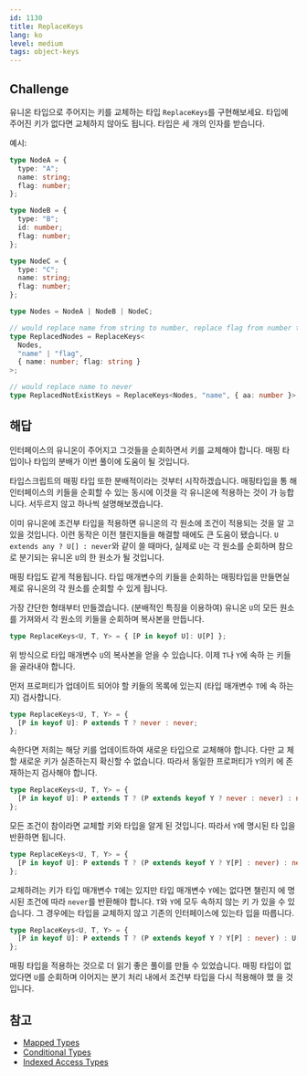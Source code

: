 ```yaml
---
id: 1130
title: ReplaceKeys
lang: ko
level: medium
tags: object-keys
---
```


## Challenge

유니온 타입으로 주어지는 키를 교체하는 타입 `ReplaceKeys`를 구현해보세요. 타입에
주어진 키가 없다면 교체하지 않아도 됩니다. 타입은 세 개의 인자를 받습니다.

예시:

```typescript
type NodeA = {
  type: "A";
  name: string;
  flag: number;
};

type NodeB = {
  type: "B";
  id: number;
  flag: number;
};

type NodeC = {
  type: "C";
  name: string;
  flag: number;
};

type Nodes = NodeA | NodeB | NodeC;

// would replace name from string to number, replace flag from number to string
type ReplacedNodes = ReplaceKeys<
  Nodes,
  "name" | "flag",
  { name: number; flag: string }
>;

// would replace name to never
type ReplacedNotExistKeys = ReplaceKeys<Nodes, "name", { aa: number }>;
```

## 해답

인터페이스의 유니온이 주어지고 그것들을 순회하면서 키를 교체해야 합니다. 매핑 타
입이나 타입의 분배가 이번 풀이에 도움이 될 것입니다.

타입스크립트의 매핑 타입 또한 분배적이라는 것부터 시작하겠습니다. 매핑타입을 통
해 인터페이스의 키들을 순회할 수 있는 동시에 이것을 각 유니온에 적용하는 것이 가
능합니다. 서두르지 않고 하나씩 설명해보겠습니다.

이미 유니온에 조건부 타입을 적용하면 유니온의 각 원소에 조건이 적용되는 것을 알
고 있을 것입니다. 이런 동작은 이전 챌린지들을 해결할 때에도 큰 도움이 됐습니다.
`U extends any ? U[] : never`와 같이 쓸 때마다, 실제로 `U`는 각 원소를 순회하며
참으로 분기되는 유니온 `U`의 한 원소가 될 것입니다.

매핑 타입도 같게 적용됩니다. 타입 매개변수의 키들을 순회하는 매핑타입을 만들면실
제로 유니온의 각 원소를 순회할 수 있게 됩니다.

가장 간단한 형태부터 만들겠습니다. (분배적인 특징을 이용하여) 유니온 `U`의 모든
원소를 가져와서 각 원소의 키들을 순회하며 복사본을 만듭니다.

```typescript
type ReplaceKeys<U, T, Y> = { [P in keyof U]: U[P] };
```

위 방식으로 타입 매개변수 `U`의 복사본을 얻을 수 있습니다. 이제 `T`나 `Y`에 속하
는 키들을 골라내야 합니다.

먼저 프로퍼티가 업데이트 되어야 할 키들의 목록에 있는지 (타입 매개변수 `T`에 속
하는지) 검사합니다.

```typescript
type ReplaceKeys<U, T, Y> = {
  [P in keyof U]: P extends T ? never : never;
};
```

속한다면 저희는 해당 키를 업데이트하여 새로운 타입으로 교체해야 합니다. 다만 교
체할 새로운 키가 실존하는지 확신할 수 없습니다. 따라서 동일한 프로퍼티가 `Y`의키
에 존재하는지 검사해야 합니다.

```typescript
type ReplaceKeys<U, T, Y> = {
  [P in keyof U]: P extends T ? (P extends keyof Y ? never : never) : never;
};
```

모든 조건이 참이라면 교체할 키와 타입을 알게 된 것입니다. 따라서 `Y`에 명시된 타
입을 반환하면 됩니다.

```typescript
type ReplaceKeys<U, T, Y> = {
  [P in keyof U]: P extends T ? (P extends keyof Y ? Y[P] : never) : never;
};
```

교체하려는 키가 타입 매개변수 `T`에는 있지만 타입 매개변수 `Y`에는 없다면 챌린지
에 명시된 조건에 따라 `never`를 반환해야 합니다. `T`와 `Y`에 모두 속하지 않는 키
가 있을 수 있습니다. 그 경우에는 타입을 교체하지 않고 기존의 인터페이스에 있는타
입을 따릅니다.

```typescript
type ReplaceKeys<U, T, Y> = {
  [P in keyof U]: P extends T ? (P extends keyof Y ? Y[P] : never) : U[P];
};
```

매핑 타입을 적용하는 것으로 더 읽기 좋은 풀이를 만들 수 있었습니다. 매핑 타입이
없었다면 `U`를 순회하며 이어지는 분기 처리 내에서 조건부 타입을 다시 적용해야 했
을 것입니다.

## 참고

- [Mapped Types](https://www.typescriptlang.org/docs/handbook/2/mapped-types.html)
- [Conditional Types](https://www.typescriptlang.org/docs/handbook/2/conditional-types.html)
- [Indexed Access Types](https://www.typescriptlang.org/docs/handbook/2/indexed-access-types.html)
